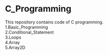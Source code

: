 # C_Programming
This repository contains code of C programming.
<br>
1.Basic_Programming
<br>
2.Conditional_Statement
<br>
3.Loops
<br>
4.Array
<br>
5.Array2D
